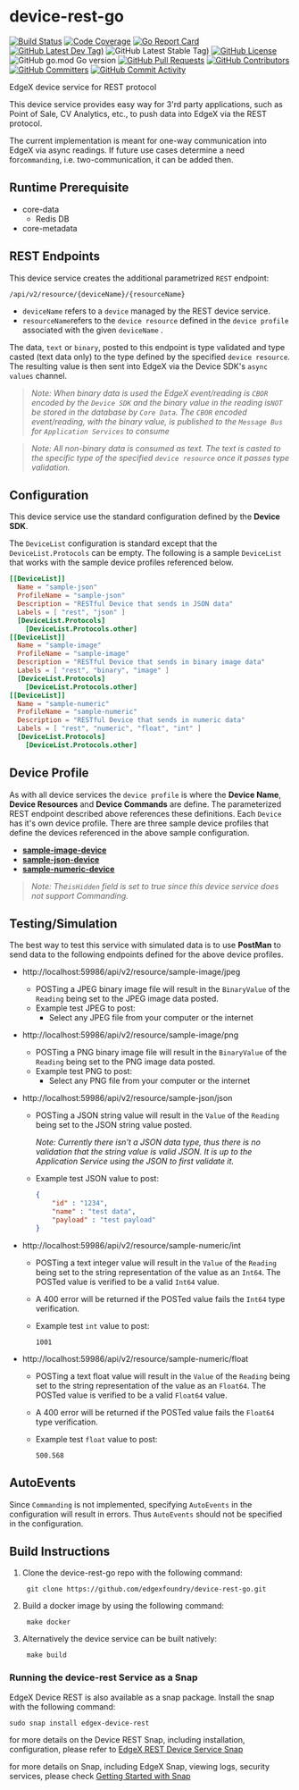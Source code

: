 # device-rest-go
[![Build Status](https://jenkins.edgexfoundry.org/view/EdgeX%20Foundry%20Project/job/edgexfoundry/job/device-rest-go/job/main/badge/icon)](https://jenkins.edgexfoundry.org/view/EdgeX%20Foundry%20Project/job/edgexfoundry/job/device-rest-go/job/main/) [![Code Coverage](https://codecov.io/gh/edgexfoundry/device-rest-go/branch/main/graph/badge.svg?token=fmbJjqOyk4)](https://codecov.io/gh/edgexfoundry/device-rest-go) [![Go Report Card](https://goreportcard.com/badge/github.com/edgexfoundry/device-rest-go)](https://goreportcard.com/report/github.com/edgexfoundry/device-rest-go) [![GitHub Latest Dev Tag)](https://img.shields.io/github/v/tag/edgexfoundry/device-rest-go?include_prereleases&sort=semver&label=latest-dev)](https://github.com/edgexfoundry/device-rest-go/tags) ![GitHub Latest Stable Tag)](https://img.shields.io/github/v/tag/edgexfoundry/device-rest-go?sort=semver&label=latest-stable) [![GitHub License](https://img.shields.io/github/license/edgexfoundry/device-rest-go)](https://choosealicense.com/licenses/apache-2.0/) ![GitHub go.mod Go version](https://img.shields.io/github/go-mod/go-version/edgexfoundry/device-rest-go) [![GitHub Pull Requests](https://img.shields.io/github/issues-pr-raw/edgexfoundry/device-rest-go)](https://github.com/edgexfoundry/device-rest-go/pulls) [![GitHub Contributors](https://img.shields.io/github/contributors/edgexfoundry/device-rest-go)](https://github.com/edgexfoundry/device-rest-go/contributors) [![GitHub Committers](https://img.shields.io/badge/team-committers-green)](https://github.com/orgs/edgexfoundry/teams/device-rest-go-committers/members) [![GitHub Commit Activity](https://img.shields.io/github/commit-activity/m/edgexfoundry/device-rest-go)](https://github.com/edgexfoundry/device-rest-go/commits)

EdgeX device service for REST protocol

This device service provides easy way for 3'rd party applications, such as Point of Sale, CV Analytics, etc., to push data into EdgeX via the REST protocol. 

The current implementation is meant for one-way communication into EdgeX via async readings. If future use cases determine a need for`commanding`, i.e. two-communication, it can be added then.

## Runtime Prerequisite    

- core-data
  - Redis DB
- core-metadata

## REST Endpoints

This device service creates the additional parametrized `REST` endpoint:

```
/api/v2/resource/{deviceName}/{resourceName}
```

- `deviceName` refers to a `device` managed by the REST device service.
- `resourceName`refers to the `device resource` defined in the `device profile` associated with the given `deviceName` .

The data, `text` or `binary`,  posted to this endpoint is type validated and type casted (text data only) to the type defined by the specified `device resource`. The resulting value is then sent into EdgeX via the Device SDK's `async values` channel. 

> *Note: When binary data is used the EdgeX event/reading is `CBOR` encoded by the `Device SDK` and the binary value in the reading is`NOT` be stored in the database by `Core Data`. The `CBOR` encoded event/reading, with the binary value, is published to the `Message Bus` for `Application Services` to consume*

> *Note: All non-binary data is consumed as text. The text is casted to the specific type of the specified `device resource` once it passes type validation.*

## Configuration

This device service use the standard configuration defined by the **Device SDK**. 

The `DeviceList` configuration is standard except that the `DeviceList.Protocols` can be empty. The following is a sample `DeviceList` that works with the sample device profiles referenced below.

```toml
[[DeviceList]]
  Name = "sample-json"
  ProfileName = "sample-json"
  Description = "RESTful Device that sends in JSON data"
  Labels = [ "rest", "json" ]
  [DeviceList.Protocols]
    [DeviceList.Protocols.other]
[[DeviceList]]
  Name = "sample-image"
  ProfileName = "sample-image"
  Description = "RESTful Device that sends in binary image data"
  Labels = [ "rest", "binary", "image" ]
  [DeviceList.Protocols]
    [DeviceList.Protocols.other]    
[[DeviceList]]
  Name = "sample-numeric"
  ProfileName = "sample-numeric"
  Description = "RESTful Device that sends in numeric data"
  Labels = [ "rest", "numeric", "float", "int" ]
  [DeviceList.Protocols]
    [DeviceList.Protocols.other]
```

## Device Profile

As with all device services the `device profile` is where the **Device Name**, **Device Resources** and **Device Commands** are define. The parameterized REST endpoint described above references these definitions. Each `Device` has it's own device profile. There are three sample device profiles that define the devices referenced in the above sample configuration.

- [**sample-image-device**](cmd/res/profiles/sample-image-device.yaml)
- [**sample-json-device**](cmd/res/profiles/sample-json-device.yaml)
- [**sample-numeric-device**](cmd/res/profiles/sample-numeric-device.yaml)

> *Note: The`isHidden` field is set to true since this device service does not support Commanding.* 

## Testing/Simulation

The best way to test this service with simulated data is to use **PostMan** to send data to the following endpoints defined for the above device profiles.

- http://localhost:59986/api/v2/resource/sample-image/jpeg

  - POSTing a JPEG binary image file will result in the `BinaryValue` of the `Reading` being set to the JPEG image data posted.
  - Example test JPEG to post:
    - Select any JPEG file from your computer or the internet

- http://localhost:59986/api/v2/resource/sample-image/png

  - POSTing a PNG binary image file will result in the `BinaryValue` of the `Reading` being set to the PNG image data posted.
  - Example test PNG to post:
    - Select any PNG file from your computer or the internet

- http://localhost:59986/api/v2/resource/sample-json/json

  - POSTing a JSON string value will result in the  `Value` of the `Reading` being set to the JSON string value posted.

    *Note: Currently there isn't a JSON data type, thus there is no validation that the string value is valid JSON. It is up to the Application Service using the JSON to first validate it.*
    
  - Example test JSON value to post:

    ```json
    {
        "id" : "1234",
        "name" : "test data",
        "payload" : "test payload"
    }
    ```

- http://localhost:59986/api/v2/resource/sample-numeric/int
  - POSTing a text integer value will result in the  `Value` of the `Reading` being set to the string representation of the value as an `Int64`. The POSTed value is verified to be a valid `Int64` value. 
  
  - A 400 error will be returned if the POSTed value fails the `Int64` type verification.
  
  - Example test `int` value to post:
  
    ```
    1001
    ```
  
- http://localhost:59986/api/v2/resource/sample-numeric/float
  - POSTing a text float value will result in the  `Value` of the `Reading` being set to the string representation of the value as an `Float64`. The POSTed value is verified to be a valid `Float64` value. 
  
  - A 400 error will be returned if the POSTed value fails the `Float64` type verification.
  
  - Example test `float` value to post:
  
    ```
    500.568
    ```

## AutoEvents

Since `Commanding` is not implemented, specifying `AutoEvents` in the configuration will result in errors. Thus `AutoEvents` should not be specified in the configuration.

## Build Instructions

1. Clone the device-rest-go repo with the following command:

        git clone https://github.com/edgexfoundry/device-rest-go.git

2. Build a docker image by using the following command:

        make docker

3. Alternatively the device service can be built natively:

        make build
### Running the device-rest Service as a Snap
EdgeX Device REST is also available as a snap package. Install the snap with the following command:
```
sudo snap install edgex-device-rest
```
for more details on the Device REST Snap, including installation, configuration, please refer to [EdgeX REST Device Service Snap](https://github.com/edgexfoundry/device-rest-go/tree/main/snap)

for more details on Snap, including EdgeX Snap, viewing logs, security services, please check [Getting Started with Snap](https://docs.edgexfoundry.org/2.0/getting-started/Ch-GettingStartedSnapUsers/)
